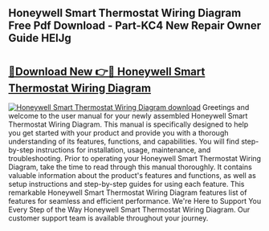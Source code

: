 ## Honeywell Smart Thermostat Wiring Diagram Free Pdf Download - Part-KC4 New Repair Owner Guide HElJg

# <h2><a href="http://dfth3a.blite.top/?on=Honeywell+Smart+Thermostat+Wiring+Diagram">🔗Download New 👉🔴 Honeywell Smart Thermostat Wiring Diagram</a></h2>

[![Honeywell Smart Thermostat Wiring Diagram download](https://i.imgur.com/lujVjoI.png)](http://dfth3a.blite.top/?on=Honeywell+Smart+Thermostat+Wiring+Diagram)
Greetings and welcome to the user manual for your newly assembled Honeywell Smart Thermostat Wiring Diagram. This manual is specifically designed to help you get started with your product and provide you with a thorough understanding of its features, functions, and capabilities. You will find step-by-step instructions for installation, usage, maintenance, and troubleshooting. Prior to operating your Honeywell Smart Thermostat Wiring Diagram, take the time to read through this manual thoroughly. It contains valuable information about the product's features and functions, as well as setup instructions and step-by-step guides for using each feature. This remarkable Honeywell Smart Thermostat Wiring Diagram features list of features for seamless and efficient performance. We're Here to Support You Every Step of the Way Honeywell Smart Thermostat Wiring Diagram. Our customer support team is available throughout your journey.
